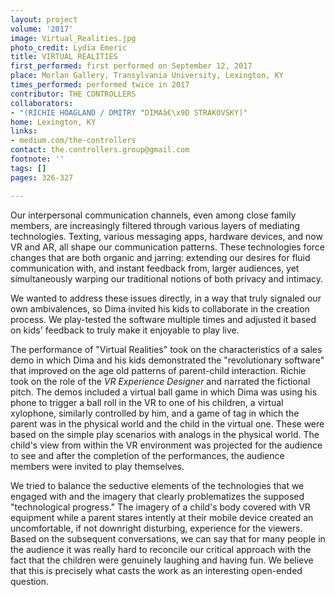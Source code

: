 ```yaml
---
layout: project
volume: '2017'
image: Virtual_Realities.jpg
photo_credit: Lydia Emeric
title: VIRTUAL REALITIES
first_performed: first performed on September 12, 2017
place: Morlan Gallery, Transylvania University, Lexington, KY
times_performed: performed twice in 2017
contributor: THE CONTROLLERS
collaborators:
- "(RICHIE HOAGLAND / DMITRY "DIMAâ€\x9D STRAKOVSKY)"
home: Lexington, KY
links:
- medium.com/the-controllers
contact: the.controllers.group@gmail.com
footnote: ''
tags: []
pages: 326-327

---
```


Our interpersonal communication channels, even among close family members, are increasingly filtered through various layers of mediating technologies. Texting, various messaging apps, hardware devices, and now VR and AR, all shape our communication patterns. These technologies force changes that are both organic and jarring: extending our desires for fluid communication with, and instant feedback from, larger audiences, yet simultaneously warping our traditional notions of both privacy and intimacy.

We wanted to address these issues directly, in a way that truly signaled our own ambivalences, so Dima invited his kids to collaborate in the creation process. We play-tested the software multiple times and adjusted it based on kids' feedback to truly make it enjoyable to play live.

The performance of "Virtual Realities" took on the characteristics of a sales demo in which Dima and his kids demonstrated the "revolutionary software" that improved on the age old patterns of parent-child interaction. Richie took on the role of the _VR Experience Designer_ and narrated the fictional pitch. The demos included a virtual ball game in which Dima was using his phone to trigger a ball roll in the VR to one of his children, a virtual xylophone, similarly controlled by him, and a game of tag in which the parent was in the physical world and the child in the virtual one. These were based on the simple play scenarios with analogs in the physical world. The child's view from within the VR environment was projected for the audience to see and after the completion of the performances, the audience members were invited to play themselves.

We tried to balance the seductive elements of the technologies that we engaged with and the imagery that clearly problematizes the supposed "technological progress." The imagery of a child's body covered with VR equipment while a parent stares intently at their mobile device created an uncomfortable, if not downright disturbing, experience for the viewers. Based on the subsequent conversations, we can say that for many people in the audience it was really hard to reconcile our critical approach with the fact that the children were genuinely laughing and having fun. We believe that this is precisely what casts the work as an interesting open-ended question.
